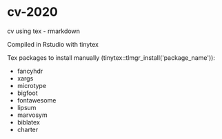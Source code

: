 # cv-2020
cv using tex - rmarkdown

Compiled in Rstudio with tinytex

Tex packages to install manually (tinytex::tlmgr_install('package_name')): 

- fancyhdr
- xargs
- microtype
- bigfoot
- fontawesome
- lipsum
- marvosym
- biblatex
- charter